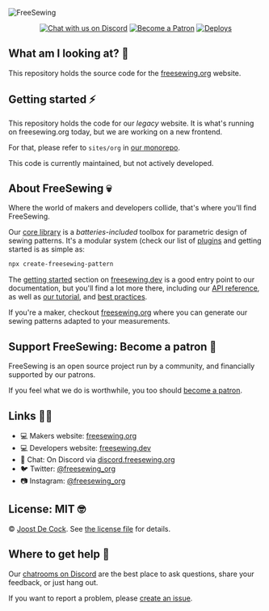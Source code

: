 ![FreeSewing](https://freesewing.org/banner.jpg)

<p align="center">
  <a href="https://discord.freesewing.org" title="Chat with us on Discord"><img src="https://img.shields.io/discord/698854858052075530?label=Chat%20on%20Discord" alt="Chat with us on Discord"/></a>
  <a href="https://freesewing.org/patrons/join"><img src="https://badgen.net/badge/become/a%20Patron/FF5B77" alt="Become a Patron"></a>
  <a href="https://app.netlify.com/sites/fs-org-en/deploys"><img src="https://api.netlify.com/api/v1/badges/c87c4827-2039-4a65-b1c2-0ba6e12cbf0d/deploy-status" alt=Deploys by Netlify" /></a>
</p>

## What am I looking at? 🤔

This repository holds the source code for the [freesewing.org](https://freesewing.org) website.

## Getting started ⚡

This repository holds the code for our *legacy* website.
It is what's running on freesewing.org today, but we are working on a new frontend.

For that, please refer to `sites/org` in [our monorepo](https://github.com/freesewing/freesewing).

This code is currently maintained, but not actively developed.

## About FreeSewing 💀

Where the world of makers and developers collide, that's where you'll find FreeSewing.

Our [core library](https://freesewing.dev/) is a _batteries-included_ toolbox
for parametric design of sewing patterns. It's a modular system (check our list
of [plugins](https://freesewing.dev/plugins) and getting started is as simple as:

```bash
npx create-freesewing-pattern
```

The [getting started](https://freesewing.dev/guides/getting-started/) section on [freesewing.dev](https://freesewing.dev/) is a good
entry point to our documentation, but you'll find a lot more there, including
our [API reference](https://freesewing.dev/reference/api/),
as well as [our tutorial](https://freesewing.dev/tutorials/pattern-design/),
and [best practices](https://freesewing.dev/guides/best-practices/).

If you're a maker, checkout [freesewing.org](https://freesewing.org) where you can generate
our sewing patterns adapted to your measurements.

## Support FreeSewing: Become a patron 🥰

FreeSewing is an open source project run by a community,
and financially supported by our patrons.

If you feel what we do is worthwhile, you too
should [become a patron](https://freesewing.org/patrons/join).

## Links 👩‍💻

- 💻 Makers website: [freesewing.org](https://freesewing.org)
- 💻 Developers website: [freesewing.dev](https://freesewing.dev)
- 💬 Chat: On Discord via [discord.freesewing.org](https://discord.freesewing.org/)
- 🐦 Twitter: [@freesewing_org](https://twitter.com/freesewing_org)
- 📷 Instagram: [@freesewing_org](https://instagram.com/freesewing_org)

## License: MIT 🤓

© [Joost De Cock](https://github.com/joostdecock).
See [the license file](https://github.com/freesewing/freesewing/blob/develop/LICENSE) for details.

## Where to get help 🤯

Our [chatrooms on Discord](https://discord.freesewing.org) are the best place to ask questions,
share your feedback, or just hang out.

If you want to report a problem, please [create an issue](https://github.com/freesewing/freesewing/issues/new).
